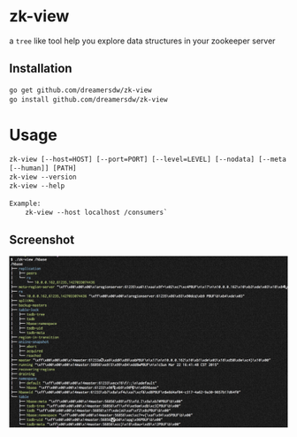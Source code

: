 # zk-view
a `tree` like tool help you explore data structures in your zookeeper server

## Installation

```bash
go get github.com/dreamersdw/zk-view
go install github.com/dreamersdw/zk-view
```
# Usage
```
zk-view [--host=HOST] [--port=PORT] [--level=LEVEL] [--nodata] [--meta [--human]] [PATH]
zk-view --version
zk-view --help

Example:
	zk-view --host localhost /consumers`
```

## Screenshot

![zk-view](https://raw.githubusercontent.com/dreamersdw/zk-view/master/screenshot/zk-view.png)

